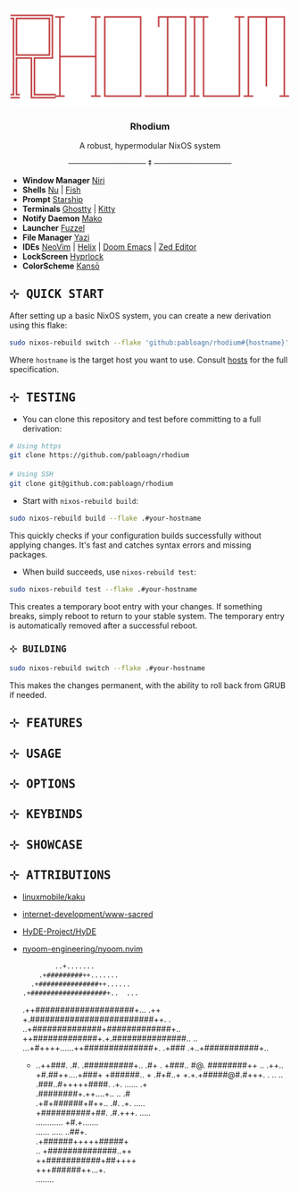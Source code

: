 <p align="center"><img src="assets/logo.png" width=500px></p>

<h3 align="center">Rhodium</h3>

<p align="center">A robust, hypermodular NixOS system</p>

<p align="center">────────────── ‡ ──────────────</p>

- **Window Manager** [Niri](https://github.com/YaLTeR/niri/)  
- **Shells** [Nu](https://www.nushell.sh/) | [Fish](https://www.nushell.sh/)  
- **Prompt** [Starship](https://github.com/starship/starship)  
- **Terminals** [Ghostty](https://ghostty.org/) | [Kitty](https://ghostty.org/)  
- **Notify Daemon** [Mako](https://github.com/emersion/mako)  
- **Launcher** [Fuzzel](https://codeberg.org/dnkl/fuzzel)  
- **File Manager** [Yazi](https://github.com/sxyazi/yazi)  
- **IDEs** [NeoVim](https://neovim.io/doc/) | [Helix](https://docs.helix-editor.com/) | [Doom Emacs](https://docs.doomemacs.org/latest/) | [Zed Editor](https://zed.dev/)  
- **LockScreen** [Hyprlock](https://wiki.hyprland.org/Hypr-Ecosystem/hyprlock/)  
- **ColorScheme** [Kansō](https://github.com/webhooked/kanso.nvim)

## <samp>⊹ QUICK START</samp>

After setting up a basic NixOS system, you can create a new derivation using this flake:

```bash
sudo nixos-rebuild switch --flake 'github:pabloagn/rhodium#{hostname}'
```

Where `hostname` is the target host you want to use. Consult [hosts](./hosts) for the full specification.

## <samp>⊹ TESTING</samp>

- You can clone this repository and test before committing to a full derivation:

```bash
# Using https
git clone https://github.com/pabloagn/rhodium

# Using SSH
git clone git@github.com:pabloagn/rhodium
```

- Start with `nixos-rebuild build`:

```bash
sudo nixos-rebuild build --flake .#your-hostname
```

This quickly checks if your configuration builds successfully without applying changes. It's fast and catches syntax errors and missing packages.

- When build succeeds, use `nixos-rebuild test`:

```bash
sudo nixos-rebuild test --flake .#your-hostname
```

This creates a temporary boot entry with your changes. If something breaks, simply reboot to return to your stable system. The temporary entry is automatically removed after a successful reboot.

### <samp>⊹ BUILDING</samp>

```bash
sudo nixos-rebuild switch --flake .#your-hostname
```

This makes the changes permanent, with the ability to roll back from GRUB if needed.

## <samp>⊹ FEATURES</samp>

## <samp>⊹ USAGE</samp>

## <samp>⊹ OPTIONS</samp>

## <samp>⊹ KEYBINDS</samp>

## <samp>⊹ SHOWCASE</samp>

## <samp>⊹ ATTRIBUTIONS</samp>

- [linuxmobile/kaku](https://github.com/linuxmobile/kaku)
- [internet-development/www-sacred](https://github.com/internet-development/www-sacred)
- [HyDE-Project/HyDE](https://github.com/HyDE-Project/)
- [nyoom-engineering/nyoom.nvim](https://github.com/nyoom-engineering/nyoom.nvim)



              ..+.......                
          .+#########++.......          
        .+###############++......       
      .+###################+..  ...     
     .++####################+... .++    
     +.#########################++. .   
    ..+##############+#############+..  
   ++#############+.+.###############.. 
  ..  ...+#++++......++##############+. 
       .+###         .+..+###########+..
  +  ..++###.        .#.  .##########+..
 .#+ .  +###..       #@.   ########++ ..
 .++..   +#.##++....+###+  +######..  + 
 .#+#..+  +.+.+#####@#.#+++. . ..    .. 
    .###..#+++++####. .+. ......    .+  
    .########+.++....+.. ..        .#   
   .+#+######+#++.. .#. .+.    .....    
   +##########+##.  .#.+++.  .....      
     ............   +#.+.......         
   ......   ..... ..##+.                
   .+######+++++#####+                  
   .. +##############..++               
    ++###########+##++++                
    +++######++...+.                    
      ........
